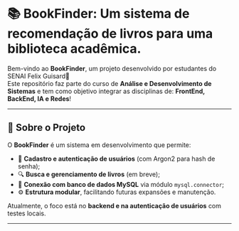 # 📚 BookFinder: Um sistema de recomendação de livros para uma biblioteca acadêmica.

Bem-vindo ao **BookFinder**, um projeto desenvolvido por estudantes do SENAI Felix Guisard🎯  
Este repositório faz parte do curso de **Análise e Desenvolvimento de Sistemas** e tem como objetivo integrar  as disciplinas de: **FrontEnd, BackEnd, IA e Redes**! 

---

## 🧩 Sobre o Projeto

O **BookFinder** é um sistema em desenvolvimento que permite:

- 👤 **Cadastro e autenticação de usuários** (com Argon2 para hash de senha);
- 🔍 **Busca e gerenciamento de livros** (em breve);
- 🧱 **Conexão com banco de dados MySQL** via módulo `mysql.connector`;
- ⚙️ **Estrutura modular**, facilitando futuras expansões e manutenção.

Atualmente, o foco está no **backend e na autenticação de usuários** com testes locais.

---

